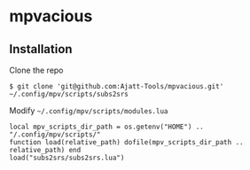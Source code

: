 # mpvacious


## Installation

Clone the repo
```
$ git clone 'git@github.com:Ajatt-Tools/mpvacious.git' ~/.config/mpv/scripts/subs2srs

```
Modify ```~/.config/mpv/scripts/modules.lua```
```
local mpv_scripts_dir_path = os.getenv("HOME") ..  "/.config/mpv/scripts/"
function load(relative_path) dofile(mpv_scripts_dir_path .. relative_path) end
load("subs2srs/subs2srs.lua")
```
